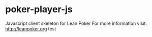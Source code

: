 poker-player-js
===============

Javascript client skeleton for Lean Poker For more information visit: http://leanpoker.org
test
